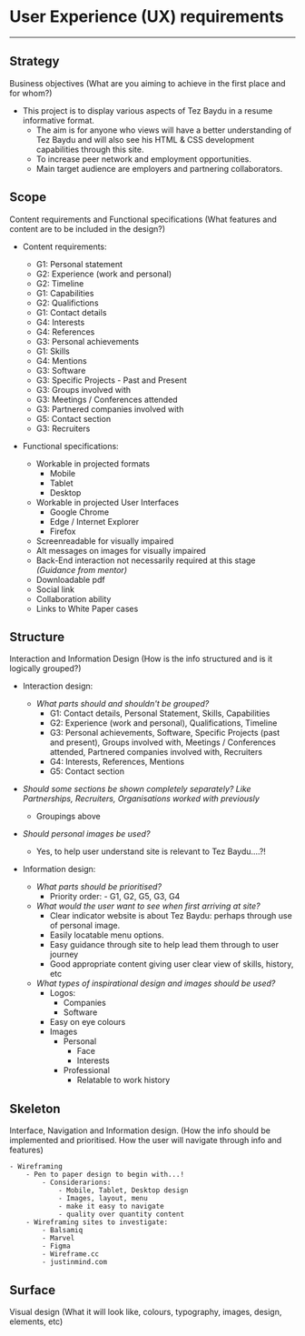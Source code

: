 # User Experience (UX) requirements

---

## Strategy
Business objectives (What are you aiming to achieve in the first place and for whom?)
  - This project is to display various aspects of Tez Baydu in a resume informative format.
    - The aim is for anyone who views will have a better understanding of Tez Baydu and will also see his HTML & CSS development capabilities through this site.
    - To increase peer network and employment opportunities.
    - Main target audience are employers and partnering collaborators.



## Scope  
Content requirements and Functional specifications (What features and content are to be included in the design?)
 - Content requirements:
   - G1: Personal statement
   - G2: Experience (work and personal)
   - G2: Timeline
   - G1: Capabilities
   - G2: Qualifictions
   - G1: Contact details
   - G4: Interests
   - G4: References
   - G3: Personal achievements
   - G1: Skills
   - G4: Mentions
   - G3: Software
   - G3: Specific Projects - Past and Present
   - G3: Groups involved with
   - G3: Meetings / Conferences attended
   - G3: Partnered companies involved with
   - G5: Contact section
   - G3: Recruiters
     
   
 - Functional specifications: 
    - Workable in projected formats
      - Mobile
      - Tablet
      - Desktop
    - Workable in projected User Interfaces
      - Google Chrome
      - Edge / Internet Explorer
      - Firefox
    - Screenreadable for visually impaired
    - Alt messages on images for visually impaired
    - Back-End interaction not necessarily required at this stage *(Guidance from mentor)*
    - Downloadable pdf
    - Social link
    - Collaboration ability
    - Links to White Paper cases

    

## Structure
Interaction and Information Design (How is the info structured and is it logically grouped?)

 - Interaction design:
    - *What parts should and shouldn't be grouped?*
        - G1: Contact details, Personal Statement, Skills, Capabilities
        - G2: Experience (work and personal), Qualifications, Timeline
        - G3: Personal achievements, Software, Specific Projects (past and present), Groups involved with, Meetings / Conferences attended, Partnered companies involved with, Recruiters
        - G4: Interests, References, Mentions
        - G5: Contact section
 - *Should some sections be shown completely separately? Like Partnerships, Recruiters, Organisations worked with previously*
    - Groupings above
 - *Should personal images be used?*
    - Yes, to help user understand site is relevant to Tez Baydu....?!

- Information design:
    - *What parts should be prioritised?*
      - Priority order:
            - G1, G2, G5, G3, G4
    - *What would the user want to see when first arriving at site?*
        - Clear indicator website is about Tez Baydu: perhaps through use of personal image.
        - Easily locatable menu options.
        - Easy guidance through site to help lead them through to user journey
        - Good appropriate content giving user clear view of skills, history, etc
    - *What types of inspirational design and images should be used?*
        - Logos: 
            - Companies
            - Software
        - Easy on eye colours
        - Images
            - Personal
                - Face
                - Interests 
            - Professional 
                - Relatable to work history




## Skeleton
Interface, Navigation and Information design. (How the info should be implemented and prioritised. How the user will navigate through info and features)

    - Wireframing
        - Pen to paper design to begin with...!
            - Considerarions:
                - Mobile, Tablet, Desktop design
                - Images, layout, menu
                - make it easy to navigate
                - quality over quantity content
        - Wireframing sites to investigate:
            - Balsamiq
            - Marvel
            - Figma
            - Wireframe.cc
            - justinmind.com

## Surface 
Visual design (What it will look like, colours, typography, images, design, elements, etc)
